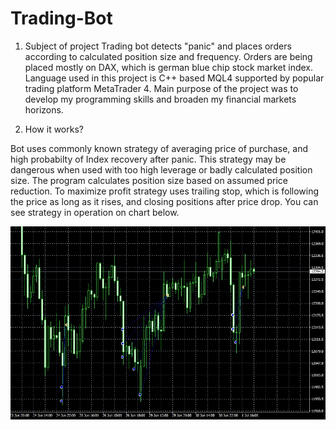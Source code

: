 # Trading-Bot
  1. Subject of project
  Trading bot detects "panic" and places orders according to calculated position size and frequency.
  Orders are being placed mostly on DAX, which is german blue chip stock market index. 
  Language used in this project is C++ based MQL4 supported by popular trading platform MetaTrader 4. 
  Main purpose of the project was to develop my programming skills and broaden my financial markets horizons.

  2. How it works?
  
  Bot uses commonly known strategy of averaging price of purchase, and high probabilty of Index recovery after panic. 
  This strategy may be dangerous when used with too high leverage or badly calculated position size. 
  The program calculates position size based on assumed price reduction. 
  To maximize profit strategy uses trailing stop, which is following the price as long as it rises, 
  and closing positions after price drop. You can see strategy in operation on chart below. 
    
    
![cojest](chart1.jpg)
    
